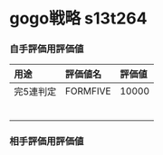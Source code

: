 # gogo戦略 s13t264

### 自手評価用評価値
|用途|評価値名|評価値|
|:--|:--|:--|
|完5連判定|FORMFIVE|10000|
||||
||||
||||
||||
||||
||||
### 相手評価用評価値
